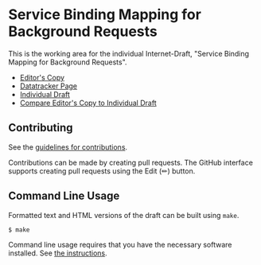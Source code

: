# Service Binding Mapping for Background Requests

This is the working area for the individual Internet-Draft, "Service Binding Mapping for Background Requests".

* [Editor's Copy](https://gakiwate.github.io/draft-gakiwate-dnsop-svcb-bg-priority-parameter/#go.draft-gakiwate-dnsop-svcb-bg-priority-parameter.html)
* [Datatracker Page](https://datatracker.ietf.org/doc/draft-gakiwate-dnsop-svcb-bg-priority-parameter)
* [Individual Draft](https://datatracker.ietf.org/doc/html/draft-gakiwate-dnsop-svcb-bg-priority-parameter)
* [Compare Editor's Copy to Individual Draft](https://gakiwate.github.io/draft-gakiwate-dnsop-svcb-sla-parameter/#go.draft-gakiwate-dnsop-svcb-bg-priority-parameter.diff)


## Contributing

See the
[guidelines for contributions](https://github.com/gakiwate/draft-gakiwate-dnsop-svcb-sla-parameter/blob//CONTRIBUTING.md).

Contributions can be made by creating pull requests.
The GitHub interface supports creating pull requests using the Edit (✏) button.


## Command Line Usage

Formatted text and HTML versions of the draft can be built using `make`.

```sh
$ make
```

Command line usage requires that you have the necessary software installed.  See
[the instructions](https://github.com/martinthomson/i-d-template/blob/main/doc/SETUP.md).

